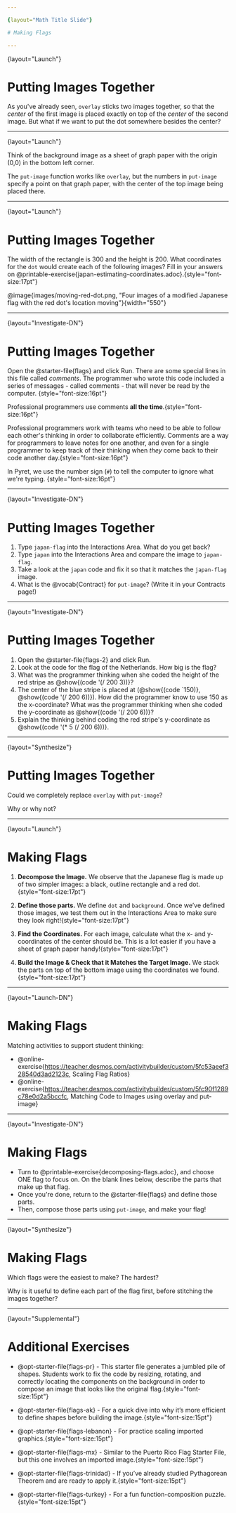 ```yaml
---

{layout="Math Title Slide"}

# Making Flags

---
```

{layout="Launch"}
# Putting Images Together 

As you've already seen, `overlay` sticks two images together, so that the _center_ of the first image is placed exactly on top of the _center_ of the second image. But what if we want to put the dot somewhere besides the center?

---
{layout="Launch"}

Think of the background image as a sheet of graph paper with the origin (0,0) in the bottom left corner.

The `put-image` function works like `overlay`, but the numbers in `put-image` specify a point on that graph paper, with the center of the top image being placed there.

---
{layout="Launch"}
# Putting Images Together

The width of the rectangle is 300 and the height is 200. What coordinates for the `dot` would create each of the following images? Fill in your answers on @printable-exercise{japan-estimating-coordinates.adoc}.{style="font-size:17pt"}

@image{images/moving-red-dot.png, "Four images of a modified Japanese flag with the red dot's location moving"}{width="550"}

---
{layout="Investigate-DN"}
# Putting Images Together

Open the @starter-file{flags} and click Run. There are some special lines in this file called *comments*. The programmer who wrote this code included a series of messages - called comments - that will never be read by the computer. {style="font-size:16pt"}

Professional programmers use comments __all the time__.{style="font-size:16pt"}

Professional programmers work with teams who need to be able to follow each other's thinking in order to collaborate efficiently. Comments are a way for programmers to leave notes for one another, and even for a single programmer to keep track of their thinking when _they_ come back to their code another day.{style="font-size:16pt"}

In Pyret, we use the number sign (`#`) to tell the computer to ignore what we're typing. {style="font-size:16pt"}


---
{layout="Investigate-DN"}
# Putting Images Together

1. Type `japan-flag` into the Interactions Area. What do you get back?
1. Type `japan` into the Interactions Area and compare the image to `japan-flag`.
1. Take a look at the `japan` code and fix it so that it matches the `japan-flag` image.
1. What is the @vocab{Contract} for `put-image`? (Write it in your Contracts page!)

---
{layout="Investigate-DN"}
# Putting Images Together

1. Open the @starter-file{flags-2} and click Run.
1. Look at the code for the flag of the Netherlands. How big is the flag?
1. What was the programmer thinking when she coded the height of the red stripe as @show{(code '(/ 200 3))}?
1. The center of the blue stripe is placed at (@show{(code `150)}, @show{(code '(/ 200 6))}). How did the programmer know to use 150 as the x-coordinate? What was the programmer thinking when she coded the y-coordinate as @show{(code '(/ 200 6))}?
1. Explain the thinking behind coding the red stripe's y-coordinate as @show{(code '(* 5 (/ 200 6)))}.

---
{layout="Synthesize"}
# Putting Images Together

Could we completely replace `overlay` with `put-image`? 

Why or why not?

 <!--
If you have time, we have lots of additional starter files to push student thinking linked in the additional exercises at the end of this lesson and now would be the time to dive into them!
-->

---
{layout="Launch"}
# Making Flags

1) __Decompose the Image.__ We observe that the Japanese flag is made up of two simpler images: a black, outline rectangle and a red dot.{style="font-size:17pt"}


2) __Define those parts.__ We define `dot` and `background`. Once we’ve defined those images, we test them out in the Interactions Area to make sure they look right!{style="font-size:17pt"}


3) __Find the Coordinates.__ For each image, calculate what the x- and y-coordinates of the center should be. This is a lot easier if you have a sheet of graph paper handy!{style="font-size:17pt"}


4) __Build the Image & Check that it Matches the Target Image.__ We stack the parts on top of the bottom image using the coordinates we found.{style="font-size:17pt"}

<!--
__TIP: don't cram all the code into one line! If you break it up into new lines (for example, hitting "Return" before the x-coordinate and after the y-coordinate), you'll notice that the code forms a "staircase" pattern.__ Be sure to compare the image you get with the target image!
-->

---
{layout="Launch-DN"}
# Making Flags

Matching activities to support student thinking:

- @online-exercise{https://teacher.desmos.com/activitybuilder/custom/5fc53aeef328540d3ad2123c, Scaling Flag Ratios}
- @online-exercise{https://teacher.desmos.com/activitybuilder/custom/5fc90f1289c78e0d2a5bccfc, Matching Code to Images using overlay and put-image}


---
{layout="Investigate-DN"}
# Making Flags


- Turn to @printable-exercise{decomposing-flags.adoc}, and choose ONE flag to focus on. On the blank lines below, describe the parts that make up that flag.
- Once you're done, return to the @starter-file{flags} and define those parts.
- Then, compose those parts using `put-image`, and make your flag!

<!-- 
Paper Flag Models to Code: In this next exercise, students will be decomposing the image of a flag. For a more tactile experience, you could have students construct images of the flags they choose using construction paper. This should happen between the step where they describe the shapes needed to compose the flags image and write the code to build the image.  The act of physically building the flag from layers of paper makes the layering of the coded images visible and helps students to remember that white space is not just "blank".
-->

---
{layout="Synthesize"}
# Making Flags

Which flags were the easiest to make? The hardest?

Why is it useful to define each part of the flag first, before stitching the images together?

---
{layout="Supplemental"}
# Additional Exercises

- @opt-starter-file{flags-pr} - This starter file generates a jumbled pile of shapes. Students work to fix the code by resizing, rotating, and correctly locating the components on the background in order to compose an image that looks like the original flag.{style="font-size:15pt"}

- @opt-starter-file{flags-ak} - For a quick dive into why it’s more efficient to define shapes before building the image.{style="font-size:15pt"}

- @opt-starter-file{flags-lebanon} - For practice scaling imported graphics.{style="font-size:15pt"}

- @opt-starter-file{flags-mx} - Similar to the Puerto Rico Flag Starter File, but this one involves an imported image.{style="font-size:15pt"}

- @opt-starter-file{flags-trinidad} - If you’ve already studied Pythagorean Theorem and are ready to apply it.{style="font-size:15pt"}

- @opt-starter-file{flags-turkey} - For a fun function-composition puzzle.{style="font-size:15pt"}
